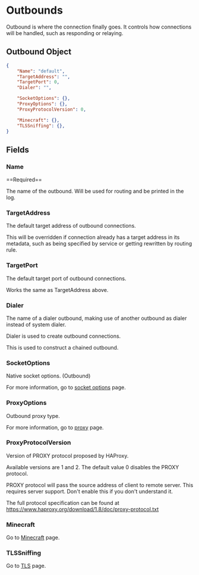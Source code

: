 # Outbounds

Outbound is where the connection finally goes. It controls how connections will be handled, such as responding or relaying.

## Outbound Object

```json
{
    "Name": "default",
    "TargetAddress": "",
    "TargetPort": 0,
    "Dialer": "",

    "SocketOptions": {},
    "ProxyOptions": {},
    "ProxyProtocolVersion": 0,

    "Minecraft": {},
    "TLSSniffing": {},
}
```

## Fields

### Name

==Required==

The name of the outbound. Will be used for routing and be printed in the log.

### TargetAddress

The default target address of outbound connections.

This will be overridden if connection already has a target address in its metadata, such as
being specified by service or getting rewritten by routing rule.

### TargetPort

The default target port of outbound connections.

Works the same as TargetAddress above.

### Dialer

The name of a dialer outbound, making use of another outbound as dialer instead of system dialer.

Dialer is used to create outbound connections.

This is used to construct a chained outbound.

### SocketOptions

Native socket options. (Outbound)

For more information, go to [socket options](shared/socket_options.md) page.

### ProxyOptions

Outbound proxy type.

For more information, go to [proxy](shared/proxy.md) page.

### ProxyProtocolVersion

Version of PROXY protocol proposed by HAProxy.

Available versions are 1 and 2. The default value 0 disables the PROXY protocol.

PROXY protocol will pass the source address of client to remote server.
This requires server support. Don't enable this if you don't understand it.

The full protocol specification can be found at https://www.haproxy.org/download/1.8/doc/proxy-protocol.txt

### Minecraft

Go to [Minecraft](protocol/minecraft.md) page.

### TLSSniffing

Go to [TLS](protocol/minecraft.md) page.
